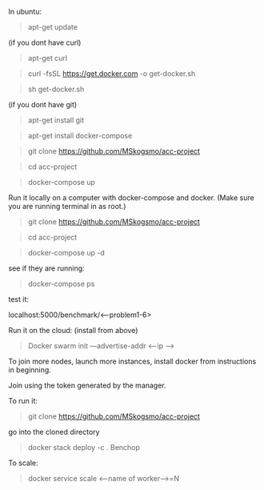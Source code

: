 In ubuntu:
> apt-get update

(if you dont have curl)
> apt-get curl

> curl -fsSL https://get.docker.com -o get-docker.sh

> sh get-docker.sh

(if you dont have git)
> apt-get install git

> apt-get install docker-compose

> git clone https://github.com/MSkogsmo/acc-project

> cd acc-project

> docker-compose up

Run it locally on a computer with docker-compose and docker. (Make sure you are running terminal in as root.)

>git clone https://github.com/MSkogsmo/acc-project

>cd acc-project

> docker-compose up -d

see if they are running:

> docker-compose ps

test it:

localhost:5000/benchmark/<--problem1-6>

Run it on the cloud:
(install from above)

>Docker swarm init —advertise-addr <—ip —>

To join more nodes, launch more instances, install docker from instructions in beginning.

Join using the token generated by the manager.

To run it:

>git clone https://github.com/MSkogsmo/acc-project

go into the cloned directory 
>docker stack deploy -c . Benchop

To scale:
>docker service scale <--name of worker-->=N
